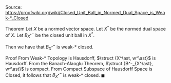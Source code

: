 # 

Source: https://proofwiki.org/wiki/Closed_Unit_Ball_in_Normed_Dual_Space_is_Weak-*_Closed

Theorem
Let $X$ be a normed vector space. 
Let $X^\ast$ be the normed dual space of $X$. 
Let $B^-_{X^\ast}$ be the closed unit ball in $X^\ast$. 

Then we have that $B^-_{X^\ast}$ is weak-$\ast$ closed.


Proof
From Weak-* Topology is Hausdorff, $\struct {X^\ast, w^\ast}$ is Hausdorff.
From the Banach-Alaoglu Theorem, $\struct {B^-_{X^\ast}, w^\ast}$ is compact. 
From Compact Subspace of Hausdorff Space is Closed, it follows that $B^-_{X^\ast}$ is weak-$\ast$ closed.
$\blacksquare$





